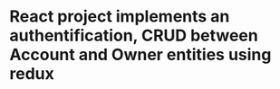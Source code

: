 # React project implements an authentification, CRUD between Account and Owner entities using redux
